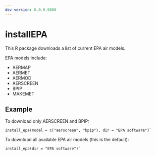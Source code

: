 ```yaml
---  
dev version: 0.0.0.9000  
---  
```


# installEPA

This R package downloads a list of current EPA air models.  


EPA models include:  

- AERMAP 
- AERMET 
- AERMOD  
- AERSCREEN  
- BPIP
- MAKEMET


## Example

To download only AERSCREEN and BPIP:
```{r}
install_epa(model = c("aerscreen", "bpip"), dir = "EPA software")`
```

To download all available EPA air models (this is the default):
```{r}
install_epa(dir = "EPA software")`
```
